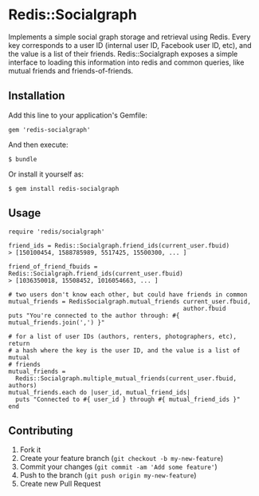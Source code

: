 # Redis::Socialgraph

Implements a simple social graph storage and retrieval using Redis. Every key
corresponds to a user ID (internal user ID, Facebook user ID, etc),
and the value is a list of their friends. Redis::Socialgraph exposes a simple
interface to loading this information into redis and common queries, like
mutual friends and friends-of-friends.

## Installation

Add this line to your application's Gemfile:

    gem 'redis-socialgraph'

And then execute:

    $ bundle

Or install it yourself as:

    $ gem install redis-socialgraph

## Usage

    require 'redis/socialgraph'

    friend_ids = Redis::Socialgraph.friend_ids(current_user.fbuid)
    > [150100454, 1588785989, 5517425, 15500300, ... ]

    friend_of_friend_fbuids = Redis::Socialgraph.friend_ids(current_user.fbuid)
    > [1036350018, 15508452, 1016054663, ... ]

    # two users don't know each other, but could have friends in common
    mutual_friends = RedisSocialgraph.mutual_friends current_user.fbuid,
                                                     author.fbuid
    puts "You're connected to the author through: #{ mutual_friends.join(',') }"

    # for a list of user IDs (authors, renters, photographers, etc), return
    # a hash where the key is the user ID, and the value is a list of mutual
    # friends
    mutual_friends =
      Redis::Socialgraph.multiple_mutual_friends(current_user.fbuid, authors)
    mutual_friends.each do |user_id, mutual_friend_ids|
      puts "Connected to #{ user_id } through #{ mutual_friend_ids }"
    end

## Contributing

1. Fork it
2. Create your feature branch (`git checkout -b my-new-feature`)
3. Commit your changes (`git commit -am 'Add some feature'`)
4. Push to the branch (`git push origin my-new-feature`)
5. Create new Pull Request
